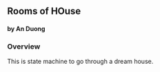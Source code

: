 ## Rooms of HOuse
#### by An Duong


### Overview
This is state machine to go through a dream house.